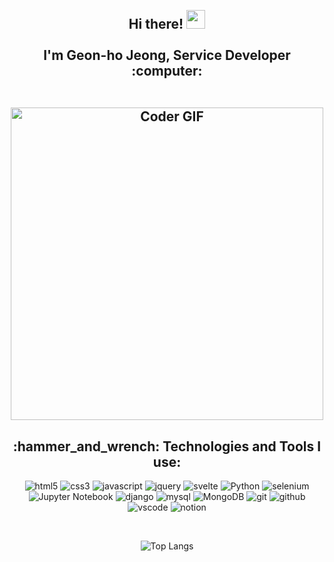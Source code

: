 <h2>
 <abc>
 <p align="center">
  <br>Hi there! <img src="https://user-images.githubusercontent.com/42378118/110234147-e3259600-7f4e-11eb-95be-0c4047144dea.gif" width="30"><br>
  <br> I'm Geon-ho Jeong, Service Developer :computer:<br>
  </p>
  <br>
  <div align="center">
    <img src="https://media.giphy.com/media/SWoSkN6DxTszqIKEqv/giphy.gif" alt="Coder GIF" width="500">
  </div>
 </abc>
</h2> 
<h2 align="center" height="20px" line-height="20px">:hammer_and_wrench: Technologies and Tools I use:</h2>
<!--django랑 svelte, mongoDB 정도 업로드 ㄱㄱ-->
<div align="center">

![html5](https://img.shields.io/badge/html5-E34F26.svg?&style=for-the-badge&logo=html5&logoColor=white) 
![css3](https://img.shields.io/badge/css3-1572B6.svg?&style=for-the-badge&logo=css3&logoColor=white)
![javascript](https://img.shields.io/badge/javascript-F7DF1E.svg?&style=for-the-badge&logo=javascript&logoColor=white)
![jquery](https://img.shields.io/badge/jquery-0769AD.svg?&style=for-the-badge&logo=jquery&logoColor=white) 
![svelte](https://img.shields.io/badge/svelte-FF3E00.svg?&style=for-the-badge&logo=svelte&logoColor=white)
![Python](https://img.shields.io/badge/python-3776AB.svg?&style=for-the-badge&logo=python&logoColor=white)
![selenium](https://img.shields.io/badge/selenium-43B02A.svg?&style=for-the-badge&logo=selenium&logoColor=white)
![Jupyter Notebook](https://img.shields.io/badge/jupyter%20notebook-F37626.svg?&style=for-the-badge&logo=jupyter&logoColor=white)
![django](https://img.shields.io/badge/django-092E20.svg?&style=for-the-badge&logo=django&logoColor=white)
![mysql](https://img.shields.io/badge/mysql-4479A1.svg?&style=for-the-badge&logo=mysql&logoColor=white) 
![MongoDB](https://img.shields.io/badge/mongodb-47A248.svg?&style=for-the-badge&logo=mongodb&logoColor=white)
![git](https://img.shields.io/badge/git-F05032.svg?&style=for-the-badge&logo=git&logoColor=white)
![github](https://img.shields.io/badge/github-181717.svg?&style=for-the-badge&logo=github&logoColor=white)
![vscode](https://img.shields.io/badge/vscode-007ACC.svg?&style=for-the-badge&logo=visualstudiocode&logoColor=white)
![notion](https://img.shields.io/badge/notion-000000.svg?&style=for-the-badge&logo=notion&logoColor=white)

</div>
<br>
<div align="center">

![Top Langs](https://github-readme-stats.vercel.app/api/top-langs/?username=wjdrjsgh&layout=compact)</div>
